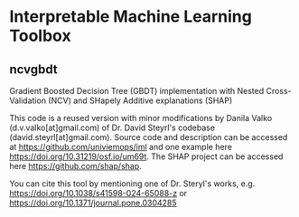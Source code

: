 # Interpretable Machine Learning Toolbox

## ncvgbdt
Gradient Boosted Decision Tree (GBDT) implementation with Nested Cross-Validation (NCV) and SHapely Additive explanations (SHAP)

This code is a reused version with minor modifications by Danila Valko (d.v.valko[at]gmail.com) of Dr. David Steyrl's codebase (david.steyrl[at]gmail.com).
Source code and description can be accessed at https://github.com/univiemops/iml and one example here https://doi.org/10.31219/osf.io/um69t.
The SHAP project can be accessed here https://github.com/shap/shap.

You can cite this tool by mentioning one of Dr. Steryl's works, e.g. https://doi.org/10.1038/s41598-024-65088-z or https://doi.org/10.1371/journal.pone.0304285
